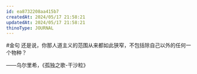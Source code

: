 ```yaml
---
id: ea8732208aa415b7
createdAt: 2024/05/17 21:58:21
updatedAt: 2024/05/17 21:58:21
thinoType: JOURNAL
---
```

#金句 还是说，你那人道主义的范围从来都如此狭窄，不包括除自己以外的任何一个物种？

——乌尔里希，《孤独之歌-干沙粒》